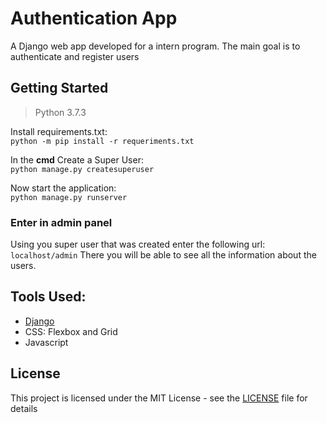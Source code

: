 # Authentication App

A Django web app developed for a intern program. The main goal is to authenticate and register users

## Getting Started

> Python 3.7.3

Install requirements.txt:  
`
python -m pip install -r requeriments.txt
`  
  
In the **cmd** Create a Super User:  
`
python manage.py createsuperuser
`
  
Now start the application:  
`
python manage.py runserver
`
  
### Enter in admin panel

Using you super user that was created enter the following url:
`
localhost/admin
`
There you will be able to see all the information about the users.

## Tools Used:

* [Django](https://www.djangoproject.com/)
* CSS: Flexbox and Grid
* Javascript

## License

This project is licensed under the MIT License - see the [LICENSE](LICENSE) file for details
